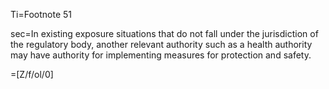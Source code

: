 Ti=Footnote 51

sec=In existing exposure situations that do not fall under the jurisdiction of the regulatory body, another relevant authority such as a health authority may have authority for implementing measures for protection and safety.

=[Z/f/ol/0]
